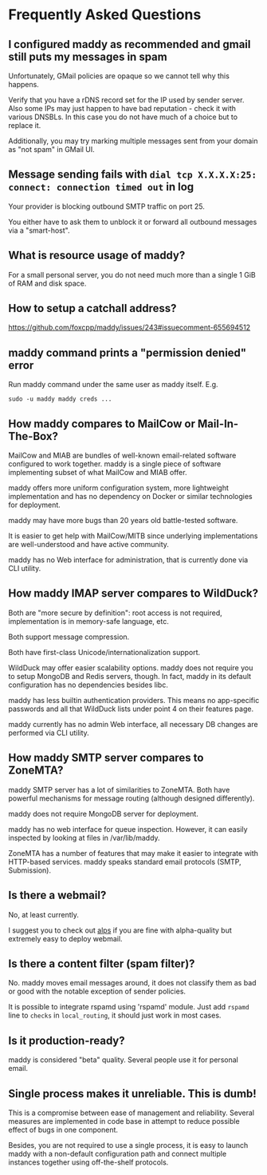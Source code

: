 # Frequently Asked Questions

## I configured maddy as recommended and gmail still puts my messages in spam

Unfortunately, GMail policies are opaque so we cannot tell why this happens.

Verify that you have a rDNS record set for the IP used
by sender server. Also some IPs may just happen to
have bad reputation - check it with various DNSBLs. In this
case you do not have much of a choice but to replace it.

Additionally, you may try marking multiple messages sent from
your domain as "not spam" in GMail UI.

## Message sending fails with `dial tcp X.X.X.X:25: connect: connection timed out` in log

Your provider is blocking outbound SMTP traffic on port 25.

You either have to ask them to unblock it or forward
all outbound messages via a "smart-host".

## What is resource usage of maddy?

For a small personal server, you do not need much more than a
single 1 GiB of RAM and disk space.

## How to setup a catchall address?

https://github.com/foxcpp/maddy/issues/243#issuecomment-655694512

## maddy command prints a "permission denied" error

Run maddy command under the same user as maddy itself.
E.g.
```
sudo -u maddy maddy creds ...
```

## How maddy compares to MailCow or Mail-In-The-Box?

MailCow and MIAB are bundles of well-known email-related software configured to
work together. maddy is a single piece of software implementing subset of what
MailCow and MIAB offer.

maddy offers more uniform configuration system, more lightweight implementation
and has no dependency on Docker or similar technologies for deployment.

maddy may have more bugs than 20 years old battle-tested software.

It is easier to get help with MailCow/MITB since underlying implementations
are well-understood and have active community.

maddy has no Web interface for administration, that is currently done via CLI
utility.

## How maddy IMAP server compares to WildDuck?

Both are "more secure by definition": root access is not required,
implementation is in memory-safe language, etc.

Both support message compression.

Both have first-class Unicode/internationalization support.

WildDuck may offer easier scalability options. maddy does not require you to
setup MongoDB and Redis servers, though. In fact, maddy in its default
configuration has no dependencies besides libc.

maddy has less builtin authentication providers. This means no
app-specific passwords and all that WildDuck lists under point 4 on their
features page.

maddy currently has no admin Web interface, all necessary DB changes are
performed via CLI utility.

## How maddy SMTP server compares to ZoneMTA?

maddy SMTP server has a lot of similarities to ZoneMTA.
Both have powerful mechanisms for message routing (although designed
differently).

maddy does not require MongoDB server for deployment.

maddy has no web interface for queue inspection. However, it can
easily inspected by looking at files in /var/lib/maddy.

ZoneMTA has a number of features that may make it easier to integrate
with HTTP-based services. maddy speaks standard email protocols (SMTP,
Submission).

## Is there a webmail?

No, at least currently.

I suggest you to check out [alps](https://git.sr.ht/~migadu/alps) if you
are fine with alpha-quality but extremely easy to deploy webmail.

## Is there a content filter (spam filter)?

No. maddy moves email messages around, it does not classify
them as bad or good with the notable exception of sender policies.

It is possible to integrate rspamd using 'rspamd' module. Just add
`rspamd` line to `checks` in `local_routing`, it should just work
in most cases.

## Is it production-ready?

maddy is considered "beta" quality. Several people use it for personal email.

## Single process makes it unreliable. This is dumb!

This is a compromise between ease of management and reliability. Several
measures are implemented in code base in attempt to reduce possible effect
of bugs in one component.

Besides, you are not required to use a single process, it is easy to launch
maddy with a non-default configuration path and connect multiple instances
together using off-the-shelf protocols.
